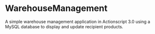 # WarehouseManagement
A simple warehouse management application in Actionscript 3.0 using a MySQL database to display and update recipient products.
